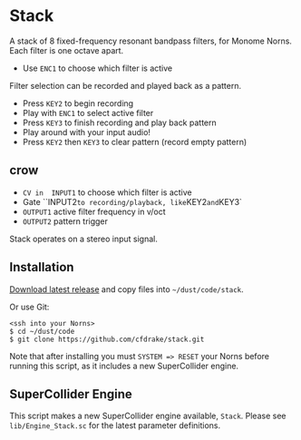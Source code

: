 # Stack

A stack of 8 fixed-frequency resonant bandpass filters, for Monome Norns. Each filter is one octave apart.

- Use `ENC1` to choose which filter is active

Filter selection can be recorded and played back as a pattern.

- Press `KEY2` to begin recording
- Play with `ENC1` to select active filter
- Press `KEY3` to finish recording and play back pattern
- Play around with your input audio!
- Press `KEY2` then `KEY3` to clear pattern (record empty pattern)

## crow

- `CV in  INPUT1` to choose which filter is active
- Gate ``INPUT2` to recording/playback, like `KEY2` and `KEY3`
- `OUTPUT1` active filter frequency in v/oct
- `OUTPUT2` pattern trigger

Stack operates on a stereo input signal.
 
## Installation

[Download latest release](https://github.com/cfdrake/stack/archive/master.zip) and copy files into `~/dust/code/stack`.

Or use Git:

```
<ssh into your Norns>
$ cd ~/dust/code
$ git clone https://github.com/cfdrake/stack.git
```

Note that after installing you must `SYSTEM => RESET` your Norns before running this script, as it includes a new SuperCollider engine.

## SuperCollider Engine

This script makes a new SuperCollider engine available, `Stack`. Please see `lib/Engine_Stack.sc` for the latest parameter definitions.

